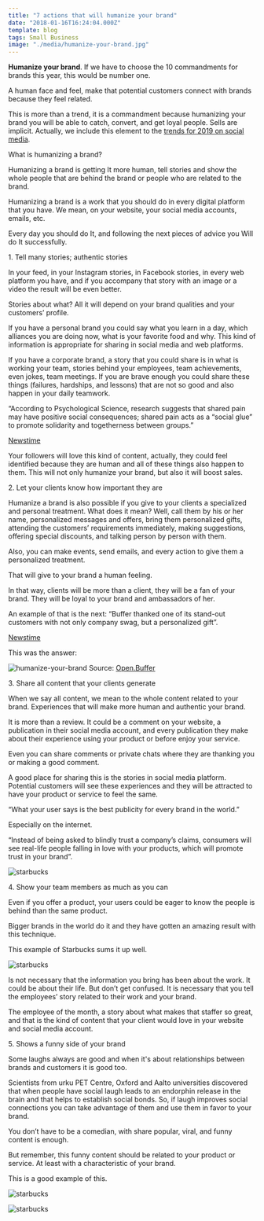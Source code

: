 ```yaml
---
title: "7 actions that will humanize your brand"
date: "2018-01-16T16:24:04.000Z"
template: blog
tags: Small Business
image: "./media/humanize-your-brand.jpg"
---
```



**Humanize your brand**. If we have to choose the 10 commandments for brands this year, this would be number one. 

A human face and feel, make that potential customers connect with brands because they feel related.

This is more than a trend, it is a commandment because humanizing your brand you will be able to catch, convert, and get loyal people. Sells are implicit. Actually, we include this element to the [trends for 2019 on social media](https://cobuildlab.com/blog/social-media-trends-for-2019/).


<title-2>What is humanizing a brand?</title-2>

Humanizing a brand is getting It more human, tell stories and show the whole people that are behind the brand or people who are related to the brand. 

Humanizing a brand is a work that you should do in every digital platform that you have. We mean, on your website, your social media accounts, emails, etc. 

Every day you should do It, and following the next pieces of advice you Will do It successfully.

<title-3>1. Tell many stories; authentic stories</title-3>

In your feed, in your Instagram stories, in Facebook stories, in every web platform you have, and if you accompany that story with an image or a video the result will be even better. 

Stories about what? All it will depend on your brand qualities and your customers’ profile. 

If you have a personal brand you could say what you learn in a day, which alliances you are doing now, what is your favorite food and why. This kind of information is appropriate for sharing in social media and web platforms. 

If you have a corporate brand, a story that you could share is in what is working your team, stories behind your employees, team achievements, even jokes, team meetings. If you are brave enough you could share these things (failures, hardships, and lessons) that are not so good and also happen in your daily teamwork. 

“According to Psychological Science, research suggests that shared pain may have positive social consequences; shared pain acts as a “social glue” to promote solidarity and togetherness between groups.”

[Newstime](https://www.newstimes.com/news/article/5-Things-You-Can-Do-to-Humanize-Your-Brand-13514289.php)

Your followers will love this kind of content, actually, they could feel identified because they are human and all of these things also happen to them. This will not only humanize your brand, but also it will boost sales.

<title-3>2. Let your clients know how important they are</title-3>

Humanize a brand is also possible if you give to your clients a specialized and personal treatment. What does it mean? Well, call them by his or her name, personalized messages and offers, bring them personalized gifts, attending the customers’ requirements immediately, making suggestions, offering special discounts, and talking person by person with them. 

Also, you can make events, send emails, and every action to give them a personalized treatment. 

That will give to your brand a human feeling. 

In that way, clients will be more than a client, they will be a fan of your brand. They will be loyal to your brand and ambassadors of her. 

An example of that is the next: “Buffer thanked one of its stand-out customers with not only company swag, but a personalized gift”.

[Newstime](https://www.newstimes.com/news/article/5-Things-You-Can-Do-to-Humanize-Your-Brand-13514289.php)

This was the answer:

![humanize-your-brand](./media/humanize-your-brand1.png)
Source: [Open.Buffer](https://open.buffer.com/community-delight/)

<youtube-video id="AiCwm8Gf-ts"></youtube-video>

<title-3>3. Share all content that your clients generate</title-3>

When we say all content, we mean to the whole content related to your brand. Experiences that will make more human and authentic your brand.

It is more than a review. It could be a comment on your website, a publication in their social media account, and every publication they make about their experience using your product or before enjoy your service. 

Even you can share comments or private chats where they are thanking you or making a good comment. 

A good place for sharing this is the stories in social media platform. Potential customers will see these experiences and they will be attracted to have your product or service to feel the same. 

“What your user says is the best publicity for every brand in the world.”

Especially on the internet. 


“Instead of being asked to blindly trust a company’s claims, consumers will see real-life people falling in love with your products, which will promote trust in your brand”.

![starbucks](./media/starbucks1.jpg)

<title-3>4. Show your team members as much as you can</title-3>

Even if you offer a product, your users could be eager to know the people is behind than the same product. 

Bigger brands in the world do it and they have gotten an amazing result with this technique. 

This example of Starbucks sums it up well. 

![starbucks](./media/starbucks2.jpg)

Is not necessary that the information you bring has been about the work. It could be about their life. But don’t get confused. It is necessary that you tell the employees’ story related to their work and your brand. 

The employee of the month, a story about what makes that staffer so great, and that is the kind of content that your client would love in your website and social media account.

<title-3>5. Shows a funny side of your brand</title-3>

Some laughs always are good and when it's about relationships between brands and customers it is good too. 

Scientists from urku PET Centre, Oxford and Aalto universities discovered that when people have social laugh leads to an endorphin release in the brain and that helps to establish social bonds. So, if laugh improves social connections you can take advantage of them and use them in favor to your brand. 

You don’t have to be a comedian, with share popular, viral, and funny content is enough. 

But remember, this funny content should be related to your product or service. At least with a characteristic of your brand. 

This is a good example of this. 

![starbucks](./media/netflix.jpg)

![starbucks](./media/netflix2.jpg)











